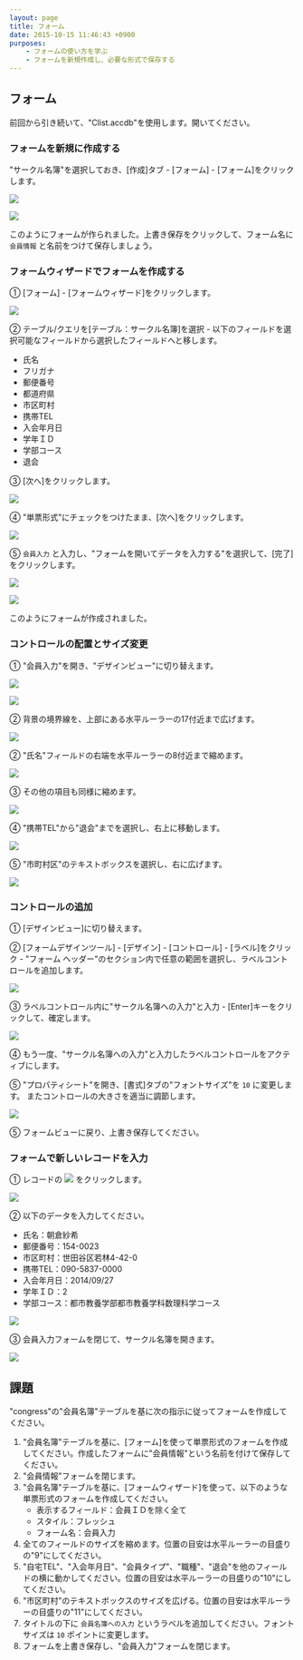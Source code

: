 ```yaml
---
layout: page
title: フォーム
date: 2015-10-15 11:46:43 +0900
purposes:
    - フォームの使い方を学ぶ
    - フォームを新規作成し、必要な形式で保存する
---
```



フォーム
--------

前回から引き続いて、"Clist.accdb"を使用します。開いてください。


### フォームを新規に作成する

"サークル名簿"を選択しておき、[作成]タブ - [フォーム] - [フォーム]をクリックします。

![](./pic/autoform1.png)

![](./pic/autoform2.png)

このようにフォームが作られました。上書き保存をクリックして、フォーム名に `会員情報` と名前をつけて保存しましょう。


### フォームウィザードでフォームを作成する

&#9312; [フォーム] - [フォームウィザード]をクリックします。

![](./pic/formwizard1.png)

&#9313; テーブル/クエリを[テーブル：サークル名簿]を選択 - 以下のフィールドを選択可能なフィールドから選択したフィールドへと移します。

-   氏名
-   フリガナ
-   郵便番号
-   都道府県
-   市区町村
-   携帯TEL
-   入会年月日
-   学年ＩＤ
-   学部コース
-   退会

&#9314; [次へ]をクリックします。

![](./pic/formwizard2.png)

&#9315; "単票形式"にチェックをつけたまま、[次へ]をクリックします。

![](./pic/formwizard3.png)

&#9316; `会員入力` と入力し、"フォームを開いてデータを入力する"を選択して、[完了]をクリックします。

![](./pic/formwizard5.png)

![](./pic/formwizard6.png)

このようにフォームが作成されました。


### コントロールの配置とサイズ変更

&#9312; "会員入力"を開き、"デザインビュー"に切り替えます。

![](./pic/controldesign1.png)

![](./pic/controldesign2.png)

&#9313; 背景の境界線を、上部にある水平ルーラーの17付近まで広げます。

![](./pic/controldesign3.png)

&#9313; "氏名"フィールドの右端を水平ルーラーの8付近まで縮めます。

![](./pic/controldesign4.png)

&#9314; その他の項目も同様に縮めます。

![](./pic/controldesign5.png)

&#9315; "携帯TEL"から"退会"までを選択し、右上に移動します。

![](./pic/controldesign6.png)

&#9316; "市町村区"のテキストボックスを選択し、右に広げます。

![](./pic/controldesign7.png)


### コントロールの追加

&#9312; [デザインビュー]に切り替えます。

&#9313; [フォームデザインツール] - [デザイン] - [コントロール] - [ラベル]をクリック - "フォーム ヘッダー"のセクション内で任意の範囲を選択し、ラベルコントロールを追加します。

![](./pic/control1.png)

&#9314; ラベルコントロール内に"サークル名簿への入力"と入力 - [Enter]キーをクリックして、確定します。

![](./pic/control2.png)

&#9315; もう一度、"サークル名簿への入力"と入力したラベルコントロールをアクティブにします。

&#9316; "プロパティシート"を開き、[書式]タブの"フォントサイズ"を `10` に変更します。
またコントロールの大きさを適当に調節します。

![](./pic/control3.png)

&#9316; フォームビューに戻り、上書き保存してください。


### フォームで新しいレコードを入力

&#9312; レコードの <img src="../pic/newrecord.png" /> をクリックします。

![](./pic/new1.png)

&#9313; 以下のデータを入力してください。

-   氏名：朝倉紗希
-   郵便番号：154-0023
-   市区町村：世田谷区若林4-42-0
-   携帯TEL：090-5837-0000
-   入会年月日：2014/09/27
-   学年ＩＤ：2
-   学部コース：都市教養学部都市教養学科数理科学コース

![](./pic/new2.png)

&#9314; 会員入力フォームを閉じて、サークル名簿を開きます。

![](./pic/new3.png)


課題
----

"congress"の"会員名簿"テーブルを基に次の指示に従ってフォームを作成してください。

1. "会員名簿"テーブルを基に、[フォーム]を使って単票形式のフォームを作成してください。作成したフォームに"会員情報"という名前を付けて保存してください。
2. "会員情報"フォームを閉じます。
3. "会員名簿"テーブルを基に、[フォームウィザード]を使って、以下のような単票形式のフォームを作成してください。
    -   表示するフィールド：会員ＩＤを除く全て
    -   スタイル：フレッシュ
    -   フォーム名：会員入力
4. 全てのフィールドのサイズを縮めます。位置の目安は水平ルーラーの目盛りの"9"にしてください。
5. "自宅TEL"、"入会年月日"、"会員タイプ"、"職種"、"退会"を他のフィールドの横に動かしてください。位置の目安は水平ルーラーの目盛りの"10"にしてください。
6. "市区町村"のテキストボックスのサイズを広げる。位置の目安は水平ルーラーの目盛りの"11"にしてください。
7. タイトルの下に `会員名簿への入力` というラベルを追加してください。フォントサイズは `10` ポイントに変更します。
8. フォームを上書き保存し、"会員入力"フォームを閉じます。
